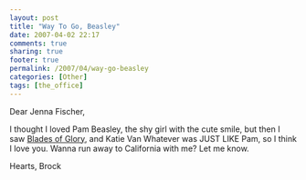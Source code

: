 ```yaml
---
layout: post
title: "Way To Go, Beasley"
date: 2007-04-02 22:17
comments: true
sharing: true
footer: true
permalink: /2007/04/way-go-beasley
categories: [Other]
tags: [the_office]
---
```

Dear Jenna Fischer,

I thought I loved Pam Beasley, the shy girl with the cute smile, but then I saw <a href="http://www.imdb.com/title/tt0445934/">Blades of Glory</a>, and Katie Van Whatever was JUST LIKE Pam, so I think I love you.  Wanna run away to California with me?  Let me know.

Hearts,
Brock
